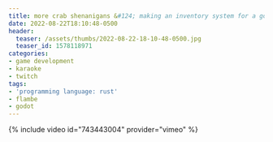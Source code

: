 ```yaml
---
title: more crab shenanigans &#124; making an inventory system for a godot game in rust
date: 2022-08-22T18:10:48-0500
header:
  teaser: /assets/thumbs/2022-08-22-18-10-48-0500.jpg
  teaser_id: 1578118971
categories:
- game development
- karaoke
- twitch
tags:
- 'programming language: rust'
- flambe
- godot
---
```

{% include video id="743443004" provider="vimeo" %}
